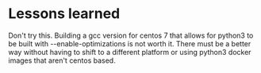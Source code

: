# Lessons learned
Don't try this. 
Building a gcc version for centos 7 that allows for python3 to be built with --enable-optimizations is not worth it.
There must be a better way without having to shift to a different platform or using python3 docker images that aren't centos based.